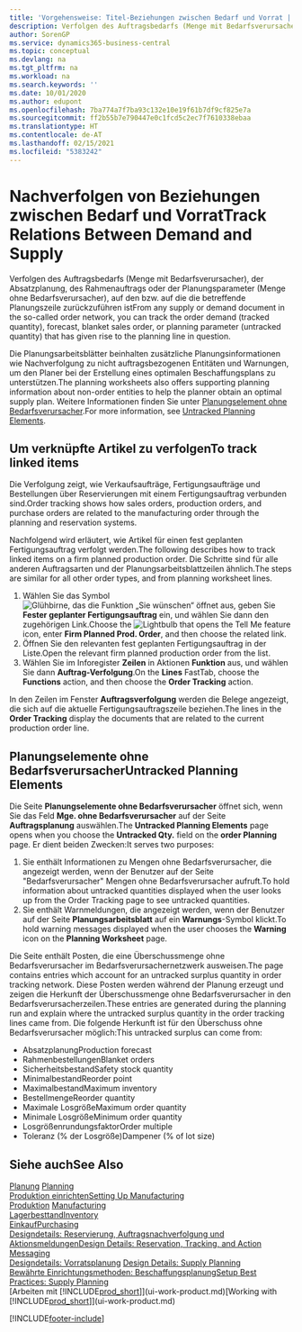 ```yaml
---
title: 'Vorgehensweise: Titel-Beziehungen zwischen Bedarf und Vorrat | Microsoft Docs'
description: Verfolgen des Auftragsbedarfs (Menge mit Bedarfsverursacher), der Absatzplanung, des Rahmenauftrags oder der Planungsparameter (Menge ohne Bedarfsverursacher), auf den bzw. auf die die betreffende Planungszeile zurückzuführen ist
author: SorenGP
ms.service: dynamics365-business-central
ms.topic: conceptual
ms.devlang: na
ms.tgt_pltfrm: na
ms.workload: na
ms.search.keywords: ''
ms.date: 10/01/2020
ms.author: edupont
ms.openlocfilehash: 7ba774a7f7ba93c132e10e19f61b7df9cf825e7a
ms.sourcegitcommit: ff2b55b7e790447e0c1fcd5c2ec7f7610338ebaa
ms.translationtype: HT
ms.contentlocale: de-AT
ms.lasthandoff: 02/15/2021
ms.locfileid: "5383242"
---
```

# <a name="track-relations-between-demand-and-supply"></a><span data-ttu-id="b7f97-103">Nachverfolgen von Beziehungen zwischen Bedarf und Vorrat</span><span class="sxs-lookup"><span data-stu-id="b7f97-103">Track Relations Between Demand and Supply</span></span>
<span data-ttu-id="b7f97-104">Verfolgen des Auftragsbedarfs (Menge mit Bedarfsverursacher), der Absatzplanung, des Rahmenauftrags oder der Planungsparameter (Menge ohne Bedarfsverursacher), auf den bzw. auf die die betreffende Planungszeile zurückzuführen ist</span><span class="sxs-lookup"><span data-stu-id="b7f97-104">From any supply or demand document in the so-called order network, you can track the order demand (tracked quantity), forecast, blanket sales order, or planning parameter (untracked quantity) that has given rise to the planning line in question.</span></span>

<span data-ttu-id="b7f97-105">Die Planungsarbeitsblätter beinhalten zusätzliche Planungsinformationen wie Nachverfolgung zu nicht auftragsbezogenen Entitäten und Warnungen, um den Planer bei der Erstellung eines optimalen Beschaffungsplans zu unterstützen.</span><span class="sxs-lookup"><span data-stu-id="b7f97-105">The planning worksheets also offers supporting planning information about non-order entities to help the planner obtain an optimal supply plan.</span></span> <span data-ttu-id="b7f97-106">Weitere Informationen finden Sie unter [Planungselement ohne Bedarfsverursacher](production-how-track-demand-supply.md#untracked-planning-elements).</span><span class="sxs-lookup"><span data-stu-id="b7f97-106">For more information, see [Untracked Planning Elements](production-how-track-demand-supply.md#untracked-planning-elements).</span></span>

## <a name="to-track-linked-items"></a><span data-ttu-id="b7f97-107">Um verknüpfte Artikel zu verfolgen</span><span class="sxs-lookup"><span data-stu-id="b7f97-107">To track linked items</span></span>
<span data-ttu-id="b7f97-108">Die Verfolgung zeigt, wie Verkaufsaufträge, Fertigungsaufträge und Bestellungen über Reservierungen mit einem Fertigungsauftrag verbunden sind.</span><span class="sxs-lookup"><span data-stu-id="b7f97-108">Order tracking shows how sales orders, production orders, and purchase orders are related to the manufacturing order through the planning and reservation systems.</span></span>

<span data-ttu-id="b7f97-109">Nachfolgend wird erläutert, wie Artikel für einen fest geplanten Fertigungsauftrag verfolgt werden.</span><span class="sxs-lookup"><span data-stu-id="b7f97-109">The following describes how to track linked items on a firm planned production order.</span></span> <span data-ttu-id="b7f97-110">Die Schritte sind für alle anderen Auftragsarten und der Planungsarbeitsblattzeilen ähnlich.</span><span class="sxs-lookup"><span data-stu-id="b7f97-110">The steps are similar for all other order types, and from planning worksheet lines.</span></span>

1. <span data-ttu-id="b7f97-111">Wählen Sie das Symbol ![Glühbirne, das die Funktion „Sie wünschen“ öffnet](media/ui-search/search_small.png "Tell Me-Funktion") aus, geben Sie **Fester geplanter Fertigungsauftrag** ein, und wählen Sie dann den zugehörigen Link.</span><span class="sxs-lookup"><span data-stu-id="b7f97-111">Choose the ![Lightbulb that opens the Tell Me feature](media/ui-search/search_small.png "Tell me what you want to do") icon, enter **Firm Planned Prod. Order**, and then choose the related link.</span></span>
2. <span data-ttu-id="b7f97-112">Öffnen Sie den relevanten fest geplanten Fertigungsauftrag in der Liste.</span><span class="sxs-lookup"><span data-stu-id="b7f97-112">Open the relevant firm planned production order from the list.</span></span>
3. <span data-ttu-id="b7f97-113">Wählen Sie im Inforegister **Zeilen** in Aktionen **Funktion** aus, und wählen Sie dann **Auftrag-Verfolgung**.</span><span class="sxs-lookup"><span data-stu-id="b7f97-113">On the **Lines** FastTab, choose the **Functions** action, and then choose the **Order Tracking** action.</span></span>

<span data-ttu-id="b7f97-114">In den Zeilen im Fenster  **Auftragsverfolgung** werden die Belege angezeigt, die sich auf die aktuelle Fertigungsauftragszeile beziehen.</span><span class="sxs-lookup"><span data-stu-id="b7f97-114">The lines in the **Order Tracking** display the documents that are related to the current production order line.</span></span>

## <a name="untracked-planning-elements"></a><span data-ttu-id="b7f97-115">Planungselemente ohne Bedarfsverursacher</span><span class="sxs-lookup"><span data-stu-id="b7f97-115">Untracked Planning Elements</span></span>
<span data-ttu-id="b7f97-116">Die Seite **Planungselemente ohne Bedarfsverursacher** öffnet sich, wenn Sie das Feld **Mge. ohne Bedarfsverursacher** auf der Seite **Auftragsplanung** auswählen.</span><span class="sxs-lookup"><span data-stu-id="b7f97-116">The **Untracked Planning Elements** page opens when you choose the **Untracked Qty.** field on the **order Planning** page.</span></span> <span data-ttu-id="b7f97-117">Er dient beiden Zwecken:</span><span class="sxs-lookup"><span data-stu-id="b7f97-117">It serves two purposes:</span></span>

1. <span data-ttu-id="b7f97-118">Sie enthält Informationen zu Mengen ohne Bedarfsverursacher, die angezeigt werden, wenn der Benutzer auf der Seite "Bedarfsverursacher" Mengen ohne Bedarfsverursacher aufruft.</span><span class="sxs-lookup"><span data-stu-id="b7f97-118">To hold information about untracked quantities displayed when the user looks up from the Order Tracking page to see untracked quantities.</span></span>
2. <span data-ttu-id="b7f97-119">Sie enthält Warnmeldungen, die angezeigt werden, wenn der Benutzer auf der Seite **Planungsarbeitsblatt** auf ein **Warnungs**-Symbol klickt.</span><span class="sxs-lookup"><span data-stu-id="b7f97-119">To hold warning messages displayed when the user chooses the **Warning** icon on the **Planning Worksheet** page.</span></span>

<span data-ttu-id="b7f97-120">Die Seite enthält Posten, die eine Überschussmenge ohne Bedarfsverursacher im Bedarfsverursachernetzwerk ausweisen.</span><span class="sxs-lookup"><span data-stu-id="b7f97-120">The page contains entries which account for an untracked surplus quantity in order tracking network.</span></span> <span data-ttu-id="b7f97-121">Diese Posten werden während der Planung erzeugt und zeigen die Herkunft der Überschussmenge ohne Bedarfsverursacher in den Bedarfsverursacherzeilen.</span><span class="sxs-lookup"><span data-stu-id="b7f97-121">These entries are generated during the planning run and explain where the untracked surplus quantity in the order tracking lines came from.</span></span> <span data-ttu-id="b7f97-122">Die folgende Herkunft ist für den Überschuss ohne Bedarfsverursacher möglich:</span><span class="sxs-lookup"><span data-stu-id="b7f97-122">This untracked surplus can come from:</span></span>

- <span data-ttu-id="b7f97-123">Absatzplanung</span><span class="sxs-lookup"><span data-stu-id="b7f97-123">Production forecast</span></span>
- <span data-ttu-id="b7f97-124">Rahmenbestellungen</span><span class="sxs-lookup"><span data-stu-id="b7f97-124">Blanket orders</span></span>
- <span data-ttu-id="b7f97-125">Sicherheitsbestand</span><span class="sxs-lookup"><span data-stu-id="b7f97-125">Safety stock quantity</span></span>
- <span data-ttu-id="b7f97-126">Minimalbestand</span><span class="sxs-lookup"><span data-stu-id="b7f97-126">Reorder point</span></span>
- <span data-ttu-id="b7f97-127">Maximalbestand</span><span class="sxs-lookup"><span data-stu-id="b7f97-127">Maximum inventory</span></span>
- <span data-ttu-id="b7f97-128">Bestellmenge</span><span class="sxs-lookup"><span data-stu-id="b7f97-128">Reorder quantity</span></span>
- <span data-ttu-id="b7f97-129">Maximale Losgröße</span><span class="sxs-lookup"><span data-stu-id="b7f97-129">Maximum order quantity</span></span>
- <span data-ttu-id="b7f97-130">Minimale Losgröße</span><span class="sxs-lookup"><span data-stu-id="b7f97-130">Minimum order quantity</span></span>
- <span data-ttu-id="b7f97-131">Losgrößenrundungsfaktor</span><span class="sxs-lookup"><span data-stu-id="b7f97-131">Order multiple</span></span>
- <span data-ttu-id="b7f97-132">Toleranz (% der Losgröße)</span><span class="sxs-lookup"><span data-stu-id="b7f97-132">Dampener (% of lot size)</span></span>

## <a name="see-also"></a><span data-ttu-id="b7f97-133">Siehe auch</span><span class="sxs-lookup"><span data-stu-id="b7f97-133">See Also</span></span>  
<span data-ttu-id="b7f97-134">[Planung](production-planning.md) </span><span class="sxs-lookup"><span data-stu-id="b7f97-134">[Planning](production-planning.md) </span></span>  
[<span data-ttu-id="b7f97-135">Produktion einrichten</span><span class="sxs-lookup"><span data-stu-id="b7f97-135">Setting Up Manufacturing</span></span>](production-configure-production-processes.md)  
<span data-ttu-id="b7f97-136">[Produktion](production-manage-manufacturing.md)  </span><span class="sxs-lookup"><span data-stu-id="b7f97-136">[Manufacturing](production-manage-manufacturing.md)  </span></span>  
[<span data-ttu-id="b7f97-137">Lagerbesttand</span><span class="sxs-lookup"><span data-stu-id="b7f97-137">Inventory</span></span>](inventory-manage-inventory.md)  
[<span data-ttu-id="b7f97-138">Einkauf</span><span class="sxs-lookup"><span data-stu-id="b7f97-138">Purchasing</span></span>](purchasing-manage-purchasing.md)  
[<span data-ttu-id="b7f97-139">Designdetails: Reservierung, Auftragsnachverfolgung und Aktionsmeldungen</span><span class="sxs-lookup"><span data-stu-id="b7f97-139">Design Details: Reservation, Tracking, and Action Messaging</span></span>](design-details-reservation-order-tracking-and-action-messaging.md)  
<span data-ttu-id="b7f97-140">[Designdetails: Vorratsplanung](design-details-supply-planning.md) </span><span class="sxs-lookup"><span data-stu-id="b7f97-140">[Design Details: Supply Planning](design-details-supply-planning.md) </span></span>  
[<span data-ttu-id="b7f97-141">Bewährte Einrichtungsmethoden: Beschaffungsplanung</span><span class="sxs-lookup"><span data-stu-id="b7f97-141">Setup Best Practices: Supply Planning</span></span>](setup-best-practices-supply-planning.md)  
<span data-ttu-id="b7f97-142">[Arbeiten mit [!INCLUDE[prod_short](includes/prod_short.md)]](ui-work-product.md)</span><span class="sxs-lookup"><span data-stu-id="b7f97-142">[Working with [!INCLUDE[prod_short](includes/prod_short.md)]](ui-work-product.md)</span></span>


[!INCLUDE[footer-include](includes/footer-banner.md)]